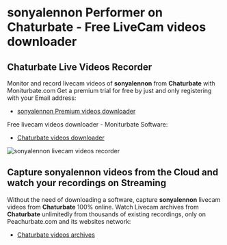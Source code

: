 # sonyalennon Performer on Chaturbate - Free LiveCam videos downloader

## Chaturbate Live Videos Recorder

Monitor and record livecam videos of **sonyalennon** from **Chaturbate** with Moniturbate.com
Get a premium trial for free by just and only registering with your Email address:
* [sonyalennon Premium videos downloader](https://moniturbate.com/request-demo-licence-key.html)

Free livecam videos downloader - Moniturbate Software:
* [Chaturbate videos downloader](https://moniturbate.com/moniturbate-download-software.html)

![sonyalennon livecam videos recorder](https://peachurnet.com/templates/moniturbate-software.png)


## Capture sonyalennon videos from the Cloud and watch your recordings on Streaming

Without the need of downloading a software, capture **sonyalennon** livecam videos from **Chaturbate** 100% online.
Watch Livecam archives from **Chaturbate** unlimitedly from thousands of existing recordings, only on Peachurbate.com and its websites network:
* [Chaturbate videos archives](https://peachurnet.com/)